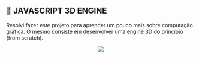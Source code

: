 
## 🧊 JAVASCRIPT 3D ENGINE

Resolvi fazer este projeto para aprender um pouco mais sobre computação gráfica.
O mesmo consiste em desenvolver uma engine 3D do princípio (from scratch).

<p align="center">
  <img src="https://s4.gifyu.com/images/msedge_Mv59zzm3v3.gif" />
</p>